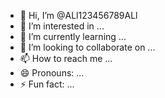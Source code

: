 - 👋 Hi, I’m @ALl123456789ALl
- 👀 I’m interested in ...
- 🌱 I’m currently learning ...
- 💞️ I’m looking to collaborate on ...
- 📫 How to reach me ...
- 😄 Pronouns: ...
- ⚡ Fun fact: ...

<!---
ALl123456789ALl/ALl123456789ALl is a ✨ special ✨ repository because its `README.md` (this file) appears on your GitHub profile.
You can click the Preview link to take a look at your changes.
--->
